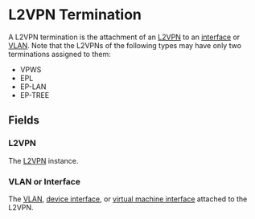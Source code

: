 # L2VPN Termination

A L2VPN termination is the attachment of an [L2VPN](./l2vpn.md) to an [interface](../dcim/interface.md) or [VLAN](./vlan.md). Note that the L2VPNs of the following types may have only two terminations assigned to them:

* VPWS
* EPL
* EP-LAN
* EP-TREE

## Fields

### L2VPN

The [L2VPN](./l2vpn.md) instance.

### VLAN or Interface

The [VLAN](./vlan.md), [device interface](../dcim/interface.md), or [virtual machine interface](../virtualization/virtualmachine.md) attached to the L2VPN.
